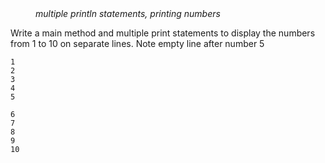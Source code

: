 
<div class="hint" title="Practice topics">
  <i style="padding-left: 40px;">multiple println statements, printing numbers</i>
</div>

Write a main method and multiple print statements to display the numbers
from 1 to 10 on separate lines. Note empty line after number 5

    1
    2
    3
    4
    5

    6
    7
    8
    9
    10